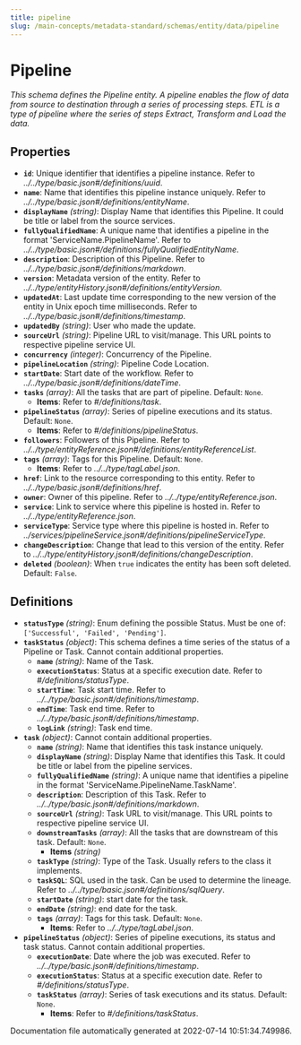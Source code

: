 ```yaml
---
title: pipeline
slug: /main-concepts/metadata-standard/schemas/entity/data/pipeline
---
```


# Pipeline

*This schema defines the Pipeline entity. A pipeline enables the flow of data from source to destination through a series of processing steps. ETL is a type of pipeline where the series of steps Extract, Transform and Load the data.*

## Properties

- **`id`**: Unique identifier that identifies a pipeline instance. Refer to *../../type/basic.json#/definitions/uuid*.
- **`name`**: Name that identifies this pipeline instance uniquely. Refer to *../../type/basic.json#/definitions/entityName*.
- **`displayName`** *(string)*: Display Name that identifies this Pipeline. It could be title or label from the source services.
- **`fullyQualifiedName`**: A unique name that identifies a pipeline in the format 'ServiceName.PipelineName'. Refer to *../../type/basic.json#/definitions/fullyQualifiedEntityName*.
- **`description`**: Description of this Pipeline. Refer to *../../type/basic.json#/definitions/markdown*.
- **`version`**: Metadata version of the entity. Refer to *../../type/entityHistory.json#/definitions/entityVersion*.
- **`updatedAt`**: Last update time corresponding to the new version of the entity in Unix epoch time milliseconds. Refer to *../../type/basic.json#/definitions/timestamp*.
- **`updatedBy`** *(string)*: User who made the update.
- **`sourceUrl`** *(string)*: Pipeline  URL to visit/manage. This URL points to respective pipeline service UI.
- **`concurrency`** *(integer)*: Concurrency of the Pipeline.
- **`pipelineLocation`** *(string)*: Pipeline Code Location.
- **`startDate`**: Start date of the workflow. Refer to *../../type/basic.json#/definitions/dateTime*.
- **`tasks`** *(array)*: All the tasks that are part of pipeline. Default: `None`.
  - **Items**: Refer to *#/definitions/task*.
- **`pipelineStatus`** *(array)*: Series of pipeline executions and its status. Default: `None`.
  - **Items**: Refer to *#/definitions/pipelineStatus*.
- **`followers`**: Followers of this Pipeline. Refer to *../../type/entityReference.json#/definitions/entityReferenceList*.
- **`tags`** *(array)*: Tags for this Pipeline. Default: `None`.
  - **Items**: Refer to *../../type/tagLabel.json*.
- **`href`**: Link to the resource corresponding to this entity. Refer to *../../type/basic.json#/definitions/href*.
- **`owner`**: Owner of this pipeline. Refer to *../../type/entityReference.json*.
- **`service`**: Link to service where this pipeline is hosted in. Refer to *../../type/entityReference.json*.
- **`serviceType`**: Service type where this pipeline is hosted in. Refer to *../services/pipelineService.json#/definitions/pipelineServiceType*.
- **`changeDescription`**: Change that lead to this version of the entity. Refer to *../../type/entityHistory.json#/definitions/changeDescription*.
- **`deleted`** *(boolean)*: When `true` indicates the entity has been soft deleted. Default: `False`.
## Definitions

- **`statusType`** *(string)*: Enum defining the possible Status. Must be one of: `['Successful', 'Failed', 'Pending']`.
- **`taskStatus`** *(object)*: This schema defines a time series of the status of a Pipeline or Task. Cannot contain additional properties.
  - **`name`** *(string)*: Name of the Task.
  - **`executionStatus`**: Status at a specific execution date. Refer to *#/definitions/statusType*.
  - **`startTime`**: Task start time. Refer to *../../type/basic.json#/definitions/timestamp*.
  - **`endTime`**: Task end time. Refer to *../../type/basic.json#/definitions/timestamp*.
  - **`logLink`** *(string)*: Task end time.
- **`task`** *(object)*: Cannot contain additional properties.
  - **`name`** *(string)*: Name that identifies this task instance uniquely.
  - **`displayName`** *(string)*: Display Name that identifies this Task. It could be title or label from the pipeline services.
  - **`fullyQualifiedName`** *(string)*: A unique name that identifies a pipeline in the format 'ServiceName.PipelineName.TaskName'.
  - **`description`**: Description of this Task. Refer to *../../type/basic.json#/definitions/markdown*.
  - **`sourceUrl`** *(string)*: Task URL to visit/manage. This URL points to respective pipeline service UI.
  - **`downstreamTasks`** *(array)*: All the tasks that are downstream of this task. Default: `None`.
    - **Items** *(string)*
  - **`taskType`** *(string)*: Type of the Task. Usually refers to the class it implements.
  - **`taskSQL`**: SQL used in the task. Can be used to determine the lineage. Refer to *../../type/basic.json#/definitions/sqlQuery*.
  - **`startDate`** *(string)*: start date for the task.
  - **`endDate`** *(string)*: end date for the task.
  - **`tags`** *(array)*: Tags for this task. Default: `None`.
    - **Items**: Refer to *../../type/tagLabel.json*.
- **`pipelineStatus`** *(object)*: Series of pipeline executions, its status and task status. Cannot contain additional properties.
  - **`executionDate`**: Date where the job was executed. Refer to *../../type/basic.json#/definitions/timestamp*.
  - **`executionStatus`**: Status at a specific execution date. Refer to *#/definitions/statusType*.
  - **`taskStatus`** *(array)*: Series of task executions and its status. Default: `None`.
    - **Items**: Refer to *#/definitions/taskStatus*.


Documentation file automatically generated at 2022-07-14 10:51:34.749986.
